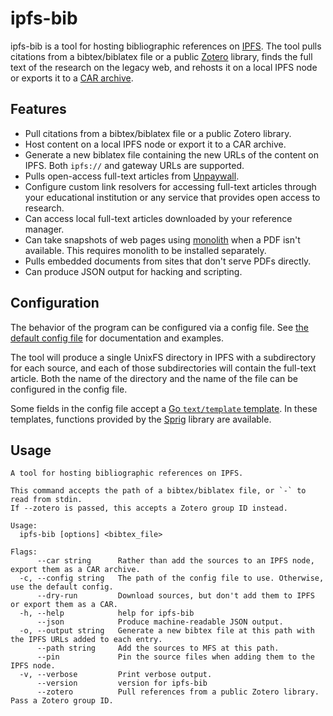 # ipfs-bib

ipfs-bib is a tool for hosting bibliographic references on
[IPFS](https://ipfs.io). The tool pulls citations from a bibtex/biblatex file
or a public [Zotero](https://zotero.org) library, finds the full text of the
research on the legacy web, and rehosts it on a local IPFS node or exports it
to a [CAR archive](ipns://ipld.io/specs/transport/car/).

## Features

- Pull citations from a bibtex/biblatex file or a public Zotero library.
- Host content on a local IPFS node or export it to a CAR archive.
- Generate a new biblatex file containing the new URLs of the content on IPFS.
  Both `ipfs://` and gateway URLs are supported.
- Pulls open-access full-text articles from [Unpaywall](https://unpaywall.org/).
- Configure custom link resolvers for accessing full-text articles through your
  educational institution or any service that provides open access to research.
- Can access local full-text articles downloaded by your reference manager.
- Can take snapshots of web pages using
  [monolith](https://github.com/Y2Z/monolith) when a PDF isn't available. This
  requires monolith to be installed separately.
- Pulls embedded documents from sites that don't serve PDFs directly.
- Can produce JSON output for hacking and scripting.

## Configuration

The behavior of the program can be configured via a config file. See [the
default config file](./config/config.toml) for documentation and examples.

The tool will produce a single UnixFS directory in IPFS with a subdirectory for
each source, and each of those subdirectories will contain the full-text
article. Both the name of the directory and the name of the file can be
configured in the config file.

Some fields in the config file accept a [Go `text/template`
template](https://pkg.go.dev/text/template). In these templates, functions
provided by the [Sprig](https://github.com/Masterminds/sprig) library are
available.

## Usage

```
A tool for hosting bibliographic references on IPFS.

This command accepts the path of a bibtex/biblatex file, or `-` to read from stdin.
If --zotero is passed, this accepts a Zotero group ID instead.

Usage:
  ipfs-bib [options] <bibtex_file>

Flags:
      --car string      Rather than add the sources to an IPFS node, export them as a CAR archive.
  -c, --config string   The path of the config file to use. Otherwise, use the default config.
      --dry-run         Download sources, but don't add them to IPFS or export them as a CAR.
  -h, --help            help for ipfs-bib
      --json            Produce machine-readable JSON output.
  -o, --output string   Generate a new bibtex file at this path with the IPFS URLs added to each entry.
      --path string     Add the sources to MFS at this path.
      --pin             Pin the source files when adding them to the IPFS node.
  -v, --verbose         Print verbose output.
      --version         version for ipfs-bib
      --zotero          Pull references from a public Zotero library. Pass a Zotero group ID.
```
